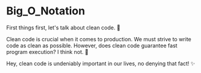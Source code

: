 # Big_O_Notation

First things first, let's talk about clean code. 🌟

Clean code is crucial when it comes to production. We must strive to write code as clean as possible. However, does clean code guarantee fast program execution? I think not. 🤔

Hey, clean code is undeniably important in our lives, no denying that fact! ✨
